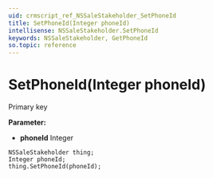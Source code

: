 ```yaml
---
uid: crmscript_ref_NSSaleStakeholder_SetPhoneId
title: SetPhoneId(Integer phoneId)
intellisense: NSSaleStakeholder.SetPhoneId
keywords: NSSaleStakeholder, GetPhoneId
so.topic: reference
---
```


# SetPhoneId(Integer phoneId)

Primary key

**Parameter:** 
 - **phoneId** Integer

```crmscript
NSSaleStakeholder thing;
Integer phoneId;
thing.SetPhoneId(phoneId);
```

